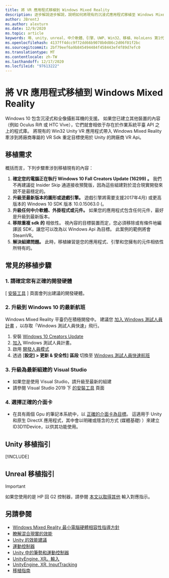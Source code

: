 ```yaml
---
title: 將 VR 應用程式移植到 Windows Mixed Reality
description: 逐步解說逐步解說，說明如何將現有的沉浸式應用程式移植至 Windows Mixed Reality。
author: JBrentJ
ms.author: alexturn
ms.date: 12/9/2020
ms.topic: article
keywords: 埠、unity、unreal、中介軟體、引擎、UWP、Win32、移植、HoloLens 第1代、混合現實耳機、windows mixed reality 耳機、遷移、Windows 10、輸入對應、
ms.openlocfilehash: 4137ff4dcc9f72dd66b9078b0d86c2d06f01f2bc
ms.sourcegitcommit: 2bf79eef6a9b845494484f458443ef4f89d7efc0
ms.translationtype: MT
ms.contentlocale: zh-TW
ms.lasthandoff: 12/17/2020
ms.locfileid: "97613222"
---
```

# <a name="porting-vr-apps-to-windows-mixed-reality"></a>將 VR 應用程式移植到 Windows Mixed Reality

Windows 10 包含沉浸式和全像攝影耳機的支援。 如果您已建立其他裝置的內容（例如 Oculus Rift 或 HTC Vive），它們就會相依于存在於作業系統平臺 API 之上的程式庫。 將現有的 Win32 Unity VR 應用程式帶入 Windows Mixed Reality 牽涉到將廠商專屬的 VR Sdk 重定目標使用於 Unity 的跨廠商 VR Api。

## <a name="porting-requirements"></a>移植需求

概括而言，下列步驟牽涉到移植現有的內容：
1. **確定您的電腦正在執行 Windows 10 Fall Creators Update (16299) 。** 我們不再建議從 Insider Skip 通道接收預覽版，因為這些組建對於混合現實開發來說不是最穩定的。
2. **升級至最新版本的圖形或遊戲引擎。** 遊戲引擎將需要支援2017年4月) 或更高版本的 Windows 10 SDK 版本 10.0.15063.0 (。
3. **升級任何中介軟體、外掛程式或元件。** 如果您的應用程式包含任何元件，最好是升級到最新版本。
4. **移除重複 sdk 的** 相依性。 視內容的目標裝置而定，您必須移除或有條件地編譯該 SDK，讓您可以改為以 Windows Api 為目標。 此案例的範例將會 SteamVR。
5. **解決組建問題。** 此時，移植練習是您的應用程式、引擎和您擁有的元件相依性所特有的。

## <a name="common-porting-steps"></a>常見的移植步驟

### <a name="1-make-sure-you-have-the-right-development-hardware"></a>1. 請確定您有正確的開發硬體

[ [安裝工具](../install-the-tools.md#immersive-vr-headset-requirements) ] 頁面會列出建議的開發硬體。

### <a name="2-upgrade-to-the-latest-flight-of-windows-10"></a>2. 升級到 Windows 10 的最新航班

Windows Mixed Reality 平臺仍在積極開發中。 建議您 [加入 Windows 測試人員計畫](https://insider.windows.com/) ，以存取「Windows 測試人員快速」飛行。
1. 安裝 [Windows 10 Creators Update](https://www.microsoft.com/software-download/windows10)
2. [加入](https://insider.windows.com/) Windows 測試人員計畫。
3. 啟用 [開發人員模式](https://docs.microsoft.com/windows/uwp/get-started/enable-your-device-for-development)
4. 透過 [**設定] > 更新 & 安全性] 區段** 切換至 [Windows 測試人員快速航班](https://blogs.technet.microsoft.com/uktechnet/2016/07/01/joining-insider-preview)

### <a name="3-upgrade-to-the-most-recent-build-of-visual-studio"></a>3. 升級為最新組建的 Visual Studio
* 如果您是使用 Visual Studio，請升級至最新的組建
* 請參閱 Visual Studio 2019 下 [的安裝工具](../install-the-tools.md#installation-checklist) 頁面

### <a name="4-choose-the-correct-adapter"></a>4. 選擇正確的介面卡
* 在具有兩個 Gpu 的筆記本系統中，以 [正確的介面卡為目標](../native/rendering-in-directx.md#hybrid-graphics-pcs-and-mixed-reality-applications)。 這適用于 Unity 和原生 DirectX 應用程式，其中會以明確或隱含的方式 (媒體基礎) ）來建立 ID3D11Device，以供其功能使用。

## <a name="unity-porting-guidance"></a>Unity 移植指引

[!INCLUDE[](includes/unity-porting-guidance.md)]

## <a name="unreal-porting-guidance"></a>Unreal 移植指引

> [!IMPORTANT]
> 如果您使用的是 HP 回 G2 控制器，請參閱 [本文以取得其他](../unreal/unreal-reverb-g2-controllers.md) 輸入對應指示。

## <a name="see-also"></a>另請參閱
* [Windows Mixed Reality 最小電腦硬體相容性指導方針](https://docs.microsoft.com/windows/mixed-reality/enthusiast-guide/windows-mixed-reality-minimum-pc-hardware-compatibility-guidelines)
* [瞭解混合現實的效能](../platform-capabilities-and-apis/understanding-performance-for-mixed-reality.md)
* [Unity 的效能建議](../unity/performance-recommendations-for-unity.md)
* [運動控制器](../../design/motion-controllers.md)
* [Unity 中的筆勢和運動控制器](../unity/gestures-and-motion-controllers-in-unity.md)
* [UnityEngine. XR。輸入](https://docs.unity3d.com/ScriptReference/XR.WSA.Input.InteractionManager.html)
* [UnityEngine. XR. InputTracking](https://docs.unity3d.com/ScriptReference/XR.InputTracking.html)
* [移植指南](porting-guides.md)